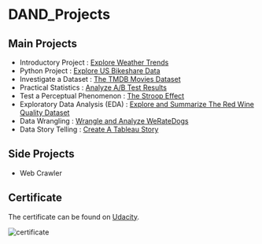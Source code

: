 # DAND_Projects

## Main Projects

- Introductory Project : [Explore Weather Trends](https://github.com/maphdev/Data_Analyst_Nanodegree_Projects/tree/master/01_Explore_Weather_Trends)
- Python Project : [Explore US Bikeshare Data](https://github.com/maphdev/Data_Analyst_Nanodegree_Projects/tree/master/02_Explore_US_Bikeshare_Data)
- Investigate a Dataset : [The TMDB Movies Dataset](https://github.com/maphdev/Data_Analyst_Nanodegree_Projects/tree/master/03_Investigate_The_TMBD_Dataset)
- Practical Statistics : [Analyze A/B Test Results](https://github.com/maphdev/Data_Analyst_Nanodegree_Projects/tree/master/04_Analyze_AB_Test_Results)
- Test a Perceptual Phenomenon : [The Stroop Effect](https://github.com/maphdev/Data_Analyst_Nanodegree_Projects/tree/master/05_Test_A_Perceptual_Phenomenon)
- Exploratory Data Analysis (EDA) : [Explore and Summarize The Red Wine Quality Dataset](https://github.com/maphdev/Data_Analyst_Nanodegree_Projects/tree/master/06_Explore_And_Summarize_Data)
- Data Wrangling : [Wrangle and Analyze WeRateDogs](https://github.com/maphdev/Data_Analyst_Nanodegree_Projects/tree/master/07_Wrangle_And_Analyze_Data)
- Data Story Telling : [Create A Tableau Story](https://github.com/maphdev/Data_Analyst_Nanodegree_Projects/tree/master/08_Create_A_Tableau_Story)

## Side Projects

- Web Crawler

## Certificate

The certificate can be found on [Udacity](https://confirm.udacity.com/KJ4P4AFJ).

![certificate](https://github.com/maphdev/Data_Analyst_Nanodegree_Projects/blob/master/Data_Analyst_Certificate.png)
